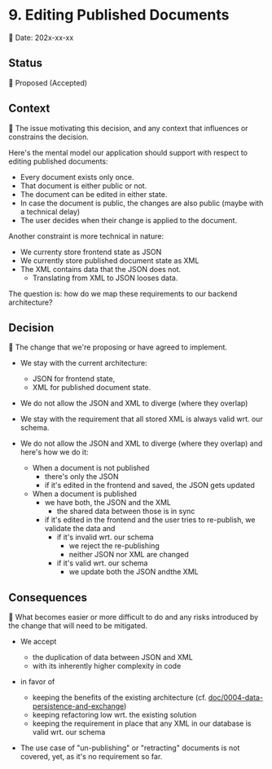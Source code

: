 # 9. Editing Published Documents

🚧 Date: 202x-xx-xx

## Status

🚧 Proposed (Accepted)

## Context

🚧 The issue motivating this decision, and any context that influences or constrains the decision.

Here's the mental model our application should support with respect to editing published documents:

- Every document exists only once.
- That document is either public or not.
- The document can be edited in either state.
- In case the document is public, the changes are also public (maybe with a technical delay)
- The user decides when their change is applied to the document.

Another constraint is more technical in nature:

- We currenty store frontend state as JSON
- We currently store published document state as XML
- The XML contains data that the JSON does not.
  - Translating from XML to JSON looses data.

The question is: how do we map these requirements to our backend architecture?

## Decision

🚧 The change that we're proposing or have agreed to implement.

* We stay with the current architecture: 
  * JSON for frontend state, 
  * XML for published document state.
* We do not allow the JSON and XML to diverge (where they overlap)
* We stay with the requirement that all stored XML is always valid wrt. our schema.

* We do not allow the JSON and XML to diverge (where they overlap) and here's how we do it:
  * When a document is not published
    * there's only the JSON
    * if it's edited in the frontend and saved, the JSON gets updated
  * When a document is published
    * we have both, the JSON and the XML
      * the shared data between those is in sync
    * if it's edited in the frontend and the user tries to re-publish, we validate the data and 
        * if it's invalid wrt. our schema
          * we reject the re-publishing
          * neither JSON nor XML are changed
        * if it's valid wrt. our schema
          * we update both the JSON andthe XML

## Consequences

🚧 What becomes easier or more difficult to do and any risks introduced by the change that will need to be mitigated.


* We accept 
  * the duplication of data between JSON and XML 
  * with its inherently higher complexity in code
* in favor of
  * keeping the benefits of the existing architecture (cf. [doc/0004-data-persistence-and-exchange](./0004-data-persistence-and-exchange.md))
  * keeping refactoring low wrt. the existing solution
  * keeping the requirement in place that any XML in our database is valid wrt. our schema

* The use case of "un-publishing" or "retracting" documents is not covered, yet, as it's no requirement so far.
